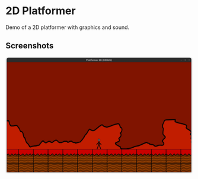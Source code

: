 # 2D Platformer

Demo of a 2D platformer with graphics and sound.

## Screenshots

![2D Platformer](screenshots/platformer.webp)

